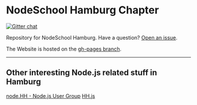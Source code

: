 # NodeSchool Hamburg Chapter


[![Gitter chat](https://badges.gitter.im/nodeschool/hamburg.png)](https://gitter.im/nodeschool/hamburg)

Repository for NodeSchool Hamburg. Have a question? [Open an issue](https://github.com/nodeschool/hamburg/issues).

The Website is hosted on the [gh-pages branch](https://github.com/nodeschool/hamburg/tree/gh-pages).

---------------

## Other interesting Node.js related stuff in Hamburg

[node.HH - Node.js User Group](http://www.meetup.com/Node-HH/)
[HH.js](http://www.meetup.com/hamburg-js/)
